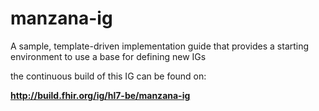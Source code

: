 # manzana-ig
A sample, template-driven implementation guide that provides a starting environment to use a base for defining new IGs

the continuous build of this IG can be found on:

__http://build.fhir.org/ig/hl7-be/manzana-ig__
 
